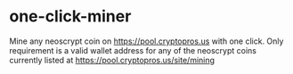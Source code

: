 # one-click-miner

Mine any neoscrypt coin on https://pool.cryptopros.us with one click. Only requirement is a valid wallet address for any of the neoscrypt coins currently listed at https://pool.cryptopros.us/site/mining
